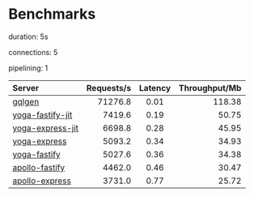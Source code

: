 # Benchmarks

duration: 5s

connections: 5

pipelining: 1


| Server                                                                                                            | Requests/s | Latency | Throughput/Mb |
| :--                                                                                                               | --:        | :-:     | --:           |
| [gqlgen](https://github.com/TheEdoRan/node-graphql-benchmarks/tree/main/benchmarks/gqlgen.js)                     | 71276.8    | 0.01    | 118.38        |
| [yoga-fastify-jit](https://github.com/TheEdoRan/node-graphql-benchmarks/tree/main/benchmarks/yoga-fastify-jit.js) | 7419.6     | 0.19    | 50.75         |
| [yoga-express-jit](https://github.com/TheEdoRan/node-graphql-benchmarks/tree/main/benchmarks/yoga-express-jit.js) | 6698.8     | 0.28    | 45.95         |
| [yoga-express](https://github.com/TheEdoRan/node-graphql-benchmarks/tree/main/benchmarks/yoga-express.js)         | 5093.2     | 0.34    | 34.93         |
| [yoga-fastify](https://github.com/TheEdoRan/node-graphql-benchmarks/tree/main/benchmarks/yoga-fastify.js)         | 5027.6     | 0.36    | 34.38         |
| [apollo-fastify](https://github.com/TheEdoRan/node-graphql-benchmarks/tree/main/benchmarks/apollo-fastify.js)     | 4462.0     | 0.46    | 30.47         |
| [apollo-express](https://github.com/TheEdoRan/node-graphql-benchmarks/tree/main/benchmarks/apollo-express.js)     | 3731.0     | 0.77    | 25.72         |
